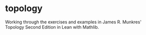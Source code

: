 # topology
Working through the exercises and examples in James R. Munkres' Topology Second Edition in Lean with Mathlib.
